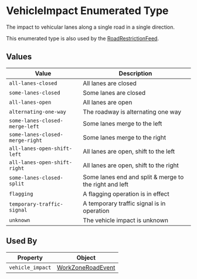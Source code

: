 # VehicleImpact Enumerated Type
The impact to vehicular lanes along a single road in a single direction.

This enumerated type is also used by the [RoadRestrictionFeed](https://github.com/usdot-jpo-ode/TDx/blob/main/spec-content/enumerated-types/VehicleImpact.md).

## Values
Value | Description
--- | ---
`all-lanes-closed` | All lanes are closed
`some-lanes-closed` | Some lanes are closed
`all-lanes-open` | All lanes are open
`alternating-one-way` | The roadway is alternating one way
`some-lanes-closed-merge-left` | Some lanes merge to the left
`some-lanes-closed-merge-right` | Some lanes merge to the right
`all-lanes-open-shift-left` | All lanes are open, shift to the left
`all-lanes-open-shift-right` | All lanes are open, shift to the right
`some-lanes-closed-split` | Some lanes end and split & merge to the right and left
`flagging` | A flagging operation is in effect
`temporary-traffic-signal` | A temporary traffic signal is in operation
`unknown` | The vehicle impact is unknown

## Used By
Property | Object
--- | ---
`vehicle_impact` | [WorkZoneRoadEvent](/spec-content/objects/WorkZoneRoadEvent.md)
